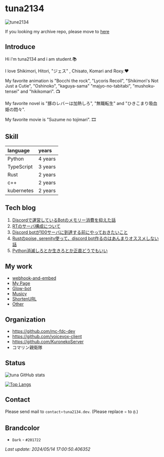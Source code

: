 # tuna2134
![tune2134](https://komarev.com/ghpvc/?username=tuna2134)

If you looking my archive repo, please move to [here](https://github.com/tuna2134-archive)

## Introduce
Hi i'm tuna2134 and i am student.📚

I love Shikimori, Hitori, "ジェス" , Chisato, Komari and Roxy.❤️

My favorite animation is "Bocchi the rock", "Lycoris Recoil", "Shikimori's Not Just a Cutie", "Oshinoko", "kaguya-sama" "majyo-no-tabitabi", "mushoku-tensei" and "hikikomari". 📺

My favorite novel is "豚のレバーは加熱しろ", "無職転生" and "ひきこまり吸血姫の悶々".

My favorite movie is "Suzume no tojimari". 🎞️

## Skill
| language   | years   |
| :--------- | :------ |
| Python     | 4 years |
| TypeScript | 3 years |
| Rust       | 2 years |
| c++        | 2 years |
| kubernetes | 2 years |

## Tech blog

1. [Discordで運営しているBotのメモリー消費を抑えた話](https://zenn.dev/neody/articles/ff0cb93748471e)
2. [RTのサーバ構成について](https://zenn.dev/neody/articles/219f40b6bd0b48)
3. [Discord botが100サーバに到達する前にやっておきたいこと](https://zenn.dev/dms_sub/articles/96ba951519e948)
4. [Rustのpoise, serenity使って、discord bot作るのはあんまりオススメしない話](https://zenn.dev/dms_sub/articles/7f2bb4bbddd388)
5. [Python消滅しろとか生きろとか正直どうでもいい](https://zenn.dev/dms_sub/articles/649f65229debc1)

## My work
- [webhook-and-embed](https://tuna2134.dev/webhook-and-embed/)
- [My Page](https://tuna2134.jp/)
- [Glow-bot](https://glow-bot.com)
- [Musicy](https://musicy.neody.land)
- [ShortenURL](https://shor.f5.si/e83249)
- [Other](https://works.tuna2134.jp/code)

## Organization
- https://github.com/mc-fdc-dev
- https://github.com/voicevox-client
- https://github.com/KuronekoServer
- コマリン親衛隊

## Status
![tuna GitHub stats](https://github-readme-stats.vercel.app/api?username=tuna2134&show_icons=true&theme=radical)

[![Top Langs](https://github-readme-stats.vercel.app/api/top-langs/?username=tuna2134&layout=compact)](https://github.com/anuraghazra/github-readme-stats)

## Contact
Please send mail to `contact⭐️tuna2134.dev`. (Please replace `⭐️` to `@`.)

## Brandcolor
- `Dark` - `#201722`

*Last update: 2024/05/14 17:00:50.406352*